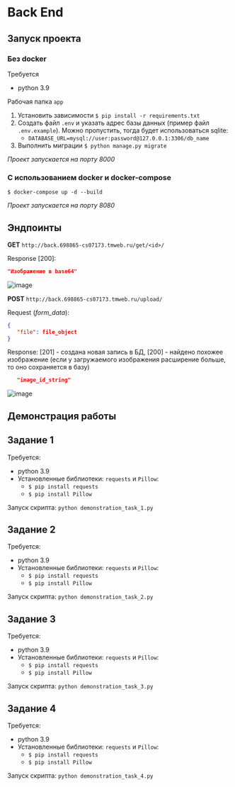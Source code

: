 # Back End

## Запуск проекта 

### Без docker
Требуется 
- python 3.9

Рабочая папка `app`


1. Установить зависимости
`$ pip install -r requirements.txt`
2. Создать файл `.env` и указать адрес базы данных (пример файл `.env.example`). Можно пропустить, тогда будет использоваться sqlite:
   - `DATABASE_URL=mysql://user:password@127.0.0.1:3306/db_name`
3. Выполнить миграции
`$ python manage.py migrate`

_Проект запускается на порту 8000_

### C использованием docker и docker-compose
`$ docker-compose up -d --build`

_Проект запускается на порту 8080_


## Эндпоинты
**GET** `http://back.698865-cs07173.tmweb.ru/get/<id>/`

Response [200]:
```json
"Изображение в base64"
```
![image](https://user-images.githubusercontent.com/56492378/140515531-2a70a026-a1a4-49f5-8a13-fa145e94d78b.png)


**POST** `http://back.698865-cs07173.tmweb.ru/upload/`

Request (_form_data_):
```json
{
   "file": file_object
}
```

Response: [201] - создана новая запись в БД, [200] - найдено похожее изображение (если у загружаемого изображения расширение больше, то оно сохраняется в базу)
```json
   "image_id_string"
```

![image](https://user-images.githubusercontent.com/56492378/140515126-2bf760b0-ca69-454c-8eea-32ec103347e3.png)


## Демонстрация работы

##  Задание 1
Требуется: 
- python 3.9
- Установленные библиотеки: `requests` и `Pillow`:
  - `$ pip install requests`
  - `$ pip install Pillow`

Запуск скрипта: `python demonstration_task_1.py`

##  Задание 2
Требуется: 
- python 3.9
- Установленные библиотеки: `requests` и `Pillow`:
  - `$ pip install requests`
  - `$ pip install Pillow`

Запуск скрипта: `python demonstration_task_2.py`


##  Задание 3
Требуется: 
- python 3.9
- Установленные библиотеки: `requests` и `Pillow`:
  - `$ pip install requests`
  - `$ pip install Pillow`

Запуск скрипта: `python demonstration_task_3.py`

##  Задание 4
Требуется: 
- python 3.9
- Установленные библиотеки: `requests` и `Pillow`:
  - `$ pip install requests`
  - `$ pip install Pillow`

Запуск скрипта: `python demonstration_task_4.py`
